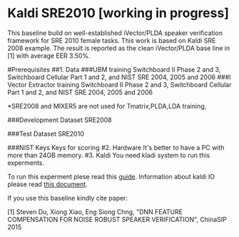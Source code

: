 # Kaldi SRE2010 [working in progress]




This baseline build on well-established iVector/PLDA speaker verification framework for SRE 2010 female tasks. This work is based on Kaldi SRE 2008 example. The result is reported as the clean iVector/PLDA base line in [1] with average EER 3.50%. 


 


#Prerequisites
##1. Data
###UBM training
Switchboard II Phase 2 and 3, Switchboard Cellular Part 1 and 2, and NIST SRE 2004, 2005 and 2006
###I Vector Extractor training
Switchboard II Phase 2 and 3, Switchboard Cellular Part 1 and 2, and NIST SRE 2004, 2005 and 2006

*SRE2008 and MIXER5 are not used for Tmatrix,PLDA,LDA training, 

###Development Dataset
SRE2008

###Test Dataset
SRE2010

###NIST Keys
Keys for scoring
#2. Hardware
It's better to have a PC with more than 24GB memory.
#3. Kaldi
You need kladi system to run this experments. 



To run this experment plese read this [guide](SRE2010/README.md). Information about kaldi IO please read [this document](doc/help_kaldi.md).




If you use this baseline kindly cite paper:

[1] Steven Du, Xiong Xiao, Eng Siong Chng, "DNN FEATURE COMPENSATION FOR NOISE ROBUST SPEAKER VERIFICATION", ChinaSIP 2015


